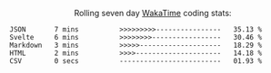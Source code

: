 <!--<p align="center">
  <img width="auto" src ="https://github-readme-stats.vercel.app/api/top-langs/?username=syrkis&layout=compact&hide_border=true&theme=darcula&bg_color=00000000&langs_count=6&hide=jupyter%20notebook,JavaScript,HTML" width = 400>
      <img src ="https://github-readme-streak-stats.herokuapp.com?user=syrkis&theme=darcula&hide_border=true&background=FFFFFF00" width = 400>

</p>-->
<p align="center">Rolling seven day <a href='https://wakatime.com/'> WakaTime</a> coding stats:</p>
<!--START_SECTION:waka-->

```text
JSON       7 mins          >>>>>>>>>----------------   35.13 %
Svelte     6 mins          >>>>>>>>-----------------   30.46 %
Markdown   3 mins          >>>>>--------------------   18.29 %
HTML       2 mins          >>>>---------------------   14.18 %
CSV        0 secs          -------------------------   01.93 %
```

<!--END_SECTION:waka-->
